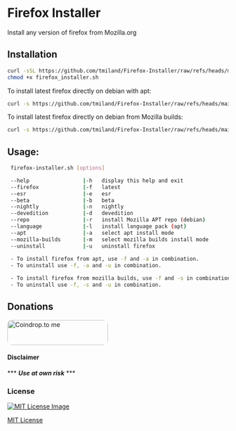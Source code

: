 # Firefox Installer
 Install any version of firefox from Mozilla.org

## Installation

```bash
curl -sSL https://github.com/tmiland/Firefox-Installer/raw/refs/heads/main/firefox_installer.sh > firefox_installer.sh && \
chmod +x firefox_installer.sh
```

To install latest firefox directly on debian with apt:
```bash
curl -s https://github.com/tmiland/Firefox-Installer/raw/refs/heads/main/firefox_installer.sh | bash -s -f -a
```

To install latest firefox directly on debian from Mozilla builds:
```bash
curl -s https://github.com/tmiland/Firefox-Installer/raw/refs/heads/main/firefox_installer.sh | bash -s -f -s
```

 ## Usage:
 
```bash
 firefox-installer.sh [options]

 --help                 |-h   display this help and exit
 --firefox              |-f   latest
 --esr                  |-e   esr
 --beta                 |-b   beta
 --nightly              |-n   nightly
 --devedition           |-d   devedition
 --repo                 |-r   install Mozilla APT repo (debian)
 --language             |-l   install language pack (apt)
 --apt                  |-a   select apt install mode
 --mozilla-builds       |-m   select mozilla builds install mode
 --uninstall            |-u   uninstall firefox
 
 - To install firefox from apt, use -f and -a in combination.
 - To uninstall use -f, -a and -u in combination.

 - To install firefox from mozilla builds, use -f and -s in combination.
 - To uninstall use -f, -s and -u in combination.
```

## Donations
<a href="https://coindrop.to/tmiland" target="_blank"><img src="https://coindrop.to/embed-button.png" style="border-radius: 10px; height: 57px !important;width: 229px !important;" alt="Coindrop.to me"></img></a>

#### Disclaimer 

*** ***Use at own risk*** ***

### License

[![MIT License Image](https://upload.wikimedia.org/wikipedia/commons/thumb/0/0c/MIT_logo.svg/220px-MIT_logo.svg.png)](https://github.com/tmiland/Firefox-Installer/blob/main/LICENSE)

[MIT License](https://github.com/tmiland/Firefox-Installer/blob/main/LICENSE)